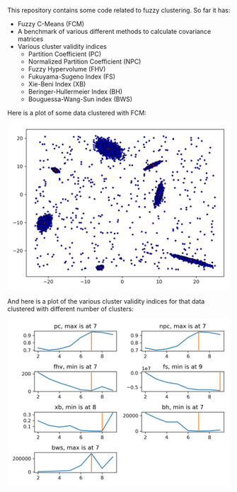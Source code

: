 This repository contains some code related to fuzzy clustering. So far it has:

* Fuzzy C-Means (FCM)
* A benchmark of various different methods to calculate covariance matrices
* Various cluster validity indices
    * Partition Coefficient (PC)
    * Normalized Partition Coefficient (NPC)
    * Fuzzy Hypervolume (FHV)
    * Fukuyama-Sugeno Index (FS)
    * Xie-Beni Index (XB)
    * Beringer-Hullermeier Index (BH)
    * Bouguessa-Wang-Sun index (BWS)

Here is a plot of some data clustered with FCM:

![data plot](https://github.com/99991/FuzzyClustering/blob/master/plot.png)

And here is a plot of the various cluster validity indices for that data clustered with different number of clusters:

![cluster validity indices plots](https://github.com/99991/FuzzyClustering/raw/master/cvi.png)
